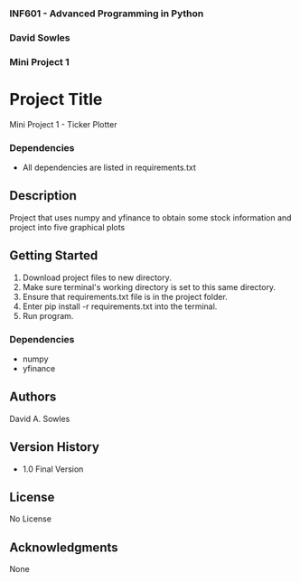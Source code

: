 ### INF601 - Advanced Programming in Python
### David Sowles
### Mini Project 1
 
 
# Project Title
 
Mini Project 1 - Ticker Plotter

### Dependencies
* All dependencies are listed in requirements.txt
 
## Description
 
Project that uses numpy and yfinance to obtain some stock information and project into
five graphical plots
 
## Getting Started
1. Download project files to new directory.
2. Make sure terminal's working directory is set 
to this same directory.
3. Ensure that requirements.txt file is in the project folder.
4. Enter pip install -r requirements.txt into the terminal.
5. Run program.
 
### Dependencies
 
* numpy
* yfinance
 
## Authors
 
David A. Sowles
 
## Version History
 
* 1.0 Final Version
 
## License
 
No License
 
## Acknowledgments

None